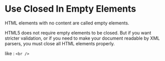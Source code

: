# Use Closed In Empty Elements

HTML elements with no content are called empty elements.

HTML5 does not require empty elements to be closed. But if you want stricter validation, or if you need to make your document readable by XML parsers, you must close all HTML elements properly.

like : `<br />`